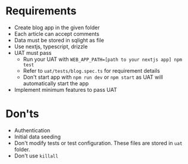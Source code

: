 # Requirements

- Create blog app in the given folder
- Each article can accept comments
- Data must be stored in sqlight as file
- Use nextjs, typescript, drizzle
- UAT must pass
  - Run your UAT with `WEB_APP_PATH=[path to your nextjs app] npm test`
  - Refer to `uat/tests/blog.spec.ts` for requirement details
  - Don't start app with `npm run dev` or `npm start` as UAT will automatically start the app
- Implement minimum features to pass UAT

# Don'ts

- Authentication
- Initial data seeding
- Don't modify tests or test configuration. These files are stored in `uat` folder.
- Don't use `killall`
